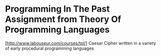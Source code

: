 # Programming In The Past <br/>Assignment from Theory Of Programming Languages
[http://www.labouseur.com/courses/tpl/]
Caesar Cipher written in a variety of early procedural programming languages
